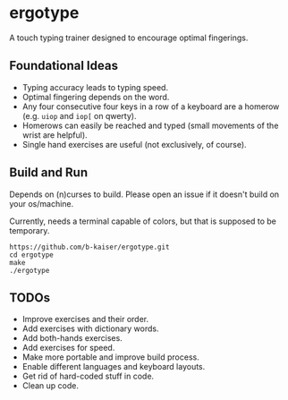 # ergotype

A touch typing trainer designed to encourage optimal fingerings. 

## Foundational Ideas

- Typing accuracy leads to typing speed. 
- Optimal fingering depends on the word.
- Any four consecutive four keys in a row of a keyboard are a homerow (e.g. `uiop` and  `iop[` on qwerty).
- Homerows can easily be reached and typed (small movements of the wrist are helpful).
- Single hand exercises are useful (not exclusively, of course).

## Build and Run
Depends on (n)curses to build. Please open an issue if it doesn't build on your os/machine.

Currently, needs a terminal capable of colors, but that is supposed to be temporary. 

```
https://github.com/b-kaiser/ergotype.git
cd ergotype
make 
./ergotype
```
 
## TODOs

- Improve exercises and their order.
- Add exercises with dictionary words.
- Add both-hands exercises.
- Add exercises for speed.
- Make more portable and improve build process.
- Enable different languages and keyboard layouts.
- Get rid of hard-coded stuff in code.
- Clean up code.
